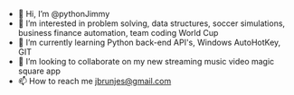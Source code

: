 - 👋 Hi, I’m @pythonJimmy
- 👀 I’m interested in problem solving, data structures, soccer simulations, business finance automation, team coding World Cup 
- 🌱 I’m currently learning Python back-end API's, Windows AutoHotKey, GIT   
- 💞️ I’m looking to collaborate on my new streaming music video magic square app
- 📫 How to reach me jbrunjes@gmail.com 

<!---
pythonJimmy/pythonJimmy is a ✨ special ✨ repository because its `README.md` (this file) appears on your GitHub profile.
You can click the Preview link to take a look at your changes.
--->
